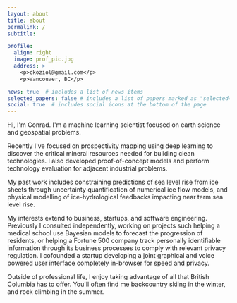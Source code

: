 ```yaml
---
layout: about
title: about
permalink: /
subtitle: 

profile:
  align: right
  image: prof_pic.jpg
  address: >
    <p>ckoziol@gmail.com</p>
    <p>Vancouver, BC</p>

news: true  # includes a list of news items
selected_papers: false # includes a list of papers marked as "selected={true}"
social: true  # includes social icons at the bottom of the page
---
```


Hi, I'm Conrad. I'm a machine learning scientist focused on earth science and geospatial problems. 

Recently I've focused on prospectivity mapping using deep learning to discover the critical mineral resources needed for building clean technologies. I also developed proof-of-concept models and perform technology evaluation for adjacent industrial problems. 

My past work includes constraining predictions of sea level rise from ice sheets through uncertainty quantification of numerical ice flow models, and physical modelling of ice-hydrological feedbacks impacting near term sea level rise.

My interests extend to business, startups, and software engineering. Previously I consulted independently, working on projects such helping a medical school use Bayesian models to forecast the progression of residents, or helping a Fortune 500 company track personally identifiable information through its business processes to comply with relevant privacy regulation. I cofounded a startup developing a joint graphical and voice powered user interface completely in-browser for speed and privacy.

Outside of professional life, I enjoy taking advantage of all that British Columbia has to offer. You'll often find me backcountry skiing in the winter, and rock climbing in the summer. 

<br>
